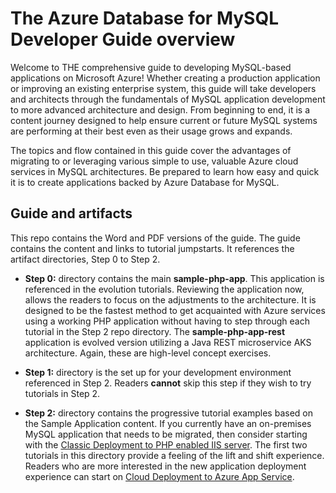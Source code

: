 # The Azure Database for MySQL Developer Guide overview

Welcome to THE comprehensive guide to developing MySQL-based applications on Microsoft Azure! Whether creating a production application or improving an existing enterprise system, this guide will take developers and architects through the fundamentals of MySQL application development to more advanced architecture and design. From beginning to end, it is a content journey designed to help ensure current or future MySQL systems are performing at their best even as their usage grows and expands.

The topics and flow contained in this guide cover the advantages of migrating to or leveraging various simple to use, valuable Azure cloud services in MySQL architectures. Be prepared to learn how easy and quick it is to create applications backed by Azure Database for MySQL.

## Guide and artifacts

This repo contains the Word and PDF versions of the guide.  The guide contains the content and links to tutorial jumpstarts. It references the artifact directories, Step 0 to Step 2.

- **Step 0:** directory contains the main **sample-php-app**. This application is referenced in the evolution tutorials. Reviewing the application now, allows the readers to focus on the adjustments to the architecture.  It is designed to be the fastest method to get acquainted with Azure services using a working PHP application without having to step through each tutorial in the Step 2 repo directory. The **sample-php-app-rest** application is evolved version utilizing a Java REST microservice AKS architecture. Again, these are high-level concept exercises.

- **Step 1:** directory is the set up for your development environment referenced in Step 2. Readers **cannot** skip this step if they wish to try tutorials in Step 2.
  
- **Step 2:** directory contains the progressive tutorial examples based on the Sample Application content. If you currently have an on-premises MySQL application that needs to be migrated, then consider starting with the [Classic Deployment to PHP enabled IIS server](https://github.com/Azure/azure-mysql/tree/master/DeveloperGuide/step-2-developer-journey-steps/01-ClassicDeploy). The first two tutorials in this directory provide a feeling of the lift and shift experience. Readers who are more interested in the new application deployment experience can start on [Cloud Deployment to Azure App Service](https://github.com/Azure/azure-mysql/tree/master/DeveloperGuide/step-2-developer-journey-steps/02-02-CloudDeploy-AppSvc).

